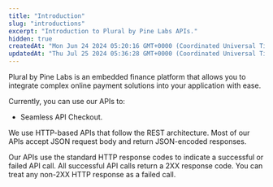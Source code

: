 ```yaml
---
title: "Introduction"
slug: "introductions"
excerpt: "Introduction to Plural by Pine Labs APIs."
hidden: true
createdAt: "Mon Jun 24 2024 05:20:16 GMT+0000 (Coordinated Universal Time)"
updatedAt: "Thu Jul 25 2024 05:36:28 GMT+0000 (Coordinated Universal Time)"
---
```

Plural by Pine Labs is an embedded finance platform that allows you to integrate complex online payment solutions into your application with ease.

Currently, you can use our APIs to:

- Seamless API Checkout.

We use HTTP-based APIs that follow the REST architecture. Most of our APIs accept JSON request body and return JSON-encoded responses.

Our APIs use the standard HTTP response codes to indicate a successful or failed API call. All successful API calls return a 2XX response code. You can treat any non-2XX HTTP response as a failed call.

